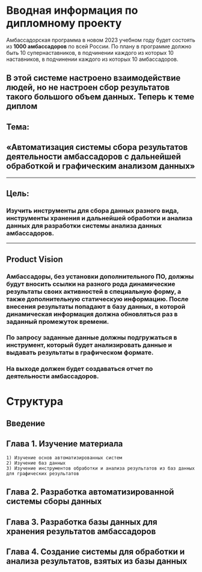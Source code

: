 # Вводная информация по дипломному проекту 
Амбассадорская программа в новом 2023 учебном году будет состоять из **1000 амбассадоров** по всей России.
По плану в программе должно быть 10 супернаставников, в подчинении каждого из которых 10 наставников, в подчинении каждого из которых 10 амбассадоров.

В этой системе настроено взаимодействие людей, но не настроен сбор результатов такого большого объем данных.
Теперь к теме диплом
---
## Тема: 
## «Автоматизация системы сбора результатов деятельности амбассадоров с дальнейшей обработкой и графическим анализом данных» 
---
## Цель: 
### Изучить инструменты для сбора данных разного вида, инструменты хранения и дальнейшей обработки и анализа данных для разработки системы анализа данных амбассадоров.
---
## Product Vision
### Амбассадоры, без установки дополнительного ПО, должны будут вносить ссылки на разного рода динамические результаты своих активностей в специальную форму, а также дополнительную статическую информацию. После внесения результаты попадают в базу данных, в которой динамическая информация должна обновляться раз в заданный промежуток времени.
### По запросу заданные данные должны подгружаться в **инструмент**, который будет анализировать данные и выдавать результаты в графическом формате.
### На выходе должен будет создаваться отчет по деятельности амбассадоров.

# Структура

## Введение
## **Глава 1.** Изучение материала
    1) Изучение основ автоматизированных систем
    2) Изучение баз данных
    3) Изучение инструментов обработки и анализа результатов из баз данных для графических результатов
## **Глава 2.** Разработка автоматизированной системы сборы данных
## **Глава 3.** Разработка базы данных для хранения результатов амбассадоров
## **Глава 4.** Создание системы для обработки и анализа результатов, взятых из базы данных


